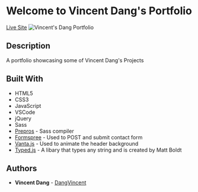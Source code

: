 # Welcome to Vincent Dang's Portfolio
[Live Site](https://www.vincentdang.ca)
![Vincent's Dang Portfolio](https://i.imgur.com/42hemPR.jpg)
## Description
A portfolio showcasing some of Vincent Dang's Projects
## Built With
* HTML5
* CSS3
* JavaScript
* VSCode
* jQuery 
* Sass
* [Prepros](https://prepros.io/) - Sass compiler
* [Formspree](https://formspree.io/) - Used to POST and submit contact form
* [Vanta.js](https://www.vantajs.com/) - Used to animate the header background
* [Typed.js](https://github.com/mattboldt/typed.js/) - A libary that types any string and is created by Matt Boldt
## Authors
* **Vincent Dang** - [DangVincent](https://github.com/DangVincent)